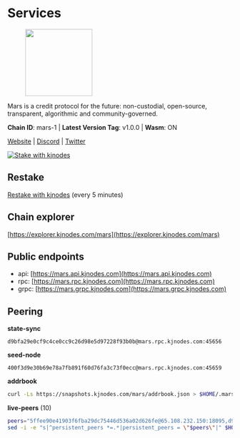 # Services

<figure><img src="https://raw.githubusercontent.com/kj89/testnet_manuals/main/pingpub/logos/mars.png" width="150" alt=""><figcaption></figcaption></figure>

Mars is a credit protocol for the future: non-custodial,  open-source, transparent, algorithmic and community-governed.

**Chain ID**: mars-1 | **Latest Version Tag**: v1.0.0 | **Wasm**: ON

[Website](https://marsprotocol.io) | [Discord](https://discord.gg/marsprotocol) | [Twitter](https://twitter.com/mars_protocol)

[![Stake with kjnodes](https://i.ibb.co/cr44Q8j/button-stake-with-kjnodes.png)](https://restake.app/mars/marsvaloper1p9t4gr40rnpdwqacxgcqp7ffrfw908nu020g4n)

## Restake

[Restake with kjnodes](https://restake.app/mars/marsvaloper1p9t4gr40rnpdwqacxgcqp7ffrfw908nu020g4n) (every 5 minutes)
## Chain explorer
[https://explorer.kjnodes.com/mars](https://explorer.kjnodes.com/mars)

## Public endpoints

* api: [https://mars.api.kjnodes.com](https://mars.api.kjnodes.com)
* rpc: [https://mars.rpc.kjnodes.com](https://mars.rpc.kjnodes.com)
* grpc: [https://mars.grpc.kjnodes.com](https://mars.grpc.kjnodes.com)

## Peering

**state-sync**

```text
d9bfa29e0cf9c4ce0cc9c26d98e5d97228f93b0b@mars.rpc.kjnodes.com:45656
```

**seed-node**

```text
400f3d9e30b69e78a7fb891f60d76fa3c73f0ecc@mars.rpc.kjnodes.com:45659
```

**addrbook**
```bash
curl -Ls https://snapshots.kjnodes.com/mars/addrbook.json > $HOME/.mars/config/addrbook.json
```

**live-peers** (10)
```bash
peers="5ffee90e41903f6fba29dc75446d536a02d626fe@65.108.232.150:18095,d933a425e567c28b4695acbbf0d6cfa6c68cf0c5@65.108.72.156:26656,d9bfa29e0cf9c4ce0cc9c26d98e5d97228f93b0b@65.109.88.38:45656,d2a2c21754be65ad4a4f1de1f6163f681a6e8af8@192.99.44.79:18556,4903220ef96de95b98badaa0755d60b777a75c8a@144.76.175.189:18556,b88814bddfccd85289d7201bfd6fc6c4b3342ab2@178.162.165.193:36095,8253a88226cb44161f0f7eddb8aa0f022a0cf861@65.108.109.240:3000,be7d56127ef887d095b2f55f09be5fee1969d922@146.59.52.48:18095,d6c36c298508090c1fe8a47e5bc7943b99b21e62@185.215.180.226:26656,fe99c2dd7882b457981e6e47efc438d6ab7140c7@38.242.254.180:51656"
sed -i -e "s|^persistent_peers *=.*|persistent_peers = \"$peers\"|" $HOME/.mars/config/config.toml
```
